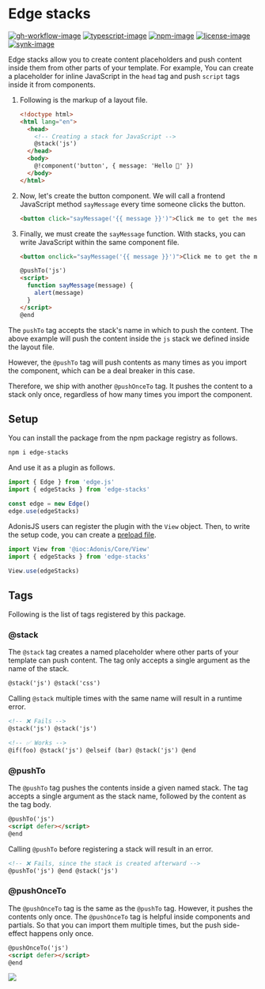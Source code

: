 # Edge stacks

[![gh-workflow-image]][gh-workflow-url] [![typescript-image]][typescript-url] [![npm-image]][npm-url] [![license-image]][license-url] [![synk-image]][synk-url]

Edge stacks allow you to create content placeholders and push content inside them from other parts of your template. For example, You can create a placeholder for inline JavaScript in the `head` tag and push `script` tags inside it from components.

1. Following is the markup of a layout file.

   ```html
   <!doctype html>
   <html lang="en">
     <head>
       <!-- Creating a stack for JavaScript -->
       @stack('js')
     </head>
     <body>
       @!component('button', { message: 'Hello 👋' })
     </body>
   </html>
   ```

2. Now, let's create the button component. We will call a frontend JavaScript method `sayMessage` every time someone clicks the button.

   ```html
   <button click="sayMessage('{{ message }}')">Click me to get the message</button>
   ```

3. Finally, we must create the `sayMessage` function. With stacks, you can write JavaScript within the same component file.

   ```html
   <button onclick="sayMessage('{{ message }}')">Click me to get the message</button>

   @pushTo('js')
   <script>
     function sayMessage(message) {
       alert(message)
     }
   </script>
   @end
   ```

The `pushTo` tag accepts the stack's name in which to push the content. The above example will push the content inside the `js` stack we defined inside the layout file.

However, the `@pushTo` tag will push contents as many times as you import the component, which can be a deal breaker in this case.

Therefore, we ship with another `@pushOnceTo` tag. It pushes the content to a stack only once, regardless of how many times you import the component.

## Setup

You can install the package from the npm package registry as follows.

```sh
npm i edge-stacks
```

And use it as a plugin as follows.

```ts
import { Edge } from 'edge.js'
import { edgeStacks } from 'edge-stacks'

const edge = new Edge()
edge.use(edgeStacks)
```

AdonisJS users can register the plugin with the `View` object. Then, to write the setup code, you can create a [preload file](https://docs.adonisjs.com/guides/adonisrc-file#preloads).

```ts
import View from '@ioc:Adonis/Core/View'
import { edgeStacks } from 'edge-stacks'

View.use(edgeStacks)
```

## Tags

Following is the list of tags registered by this package.

### @stack

The `@stack` tag creates a named placeholder where other parts of your template can push content. The tag only accepts a single argument as the name of the stack.

```html
@stack('js') @stack('css')
```

Calling `@stack` multiple times with the same name will result in a runtime error.

```html
<!-- ❌ Fails -->
@stack('js') @stack('js')
```

```html
<!-- ✅ Works -->
@if(foo) @stack('js') @elseif (bar) @stack('js') @end
```

### @pushTo

The `@pushTo` tag pushes the contents inside a given named stack. The tag accepts a single argument as the stack name, followed by the content as the tag body.

```html
@pushTo('js')
<script defer></script>
@end
```

Calling `@pushTo` before registering a stack will result in an error.

```html
<!-- ❌ Fails, since the stack is created afterward -->
@pushTo('js') @end @stack('js')
```

### @pushOnceTo

The `@pushOnceTo` tag is the same as the `@pushTo` tag. However, it pushes the contents only once. The `@pushOnceTo` tag is helpful inside components and partials. So that you can import them multiple times, but the push side-effect happens only once.

```html
@pushOnceTo('js')
<script defer></script>
@end
```

![](https://cdn.jsdelivr.net/gh/thetutlage/static/sponsorkit/sponsors.png)

[gh-workflow-image]: https://img.shields.io/github/actions/workflow/status/edge-js/stacks/test.yml?style=for-the-badge
[gh-workflow-url]: https://github.com/edge-js/stacks/actions/workflows/test.yml 'Github action'
[typescript-image]: https://img.shields.io/badge/Typescript-294E80.svg?style=for-the-badge&logo=typescript
[typescript-url]: "typescript"
[license-image]: https://img.shields.io/npm/l/edge-stacks?color=blueviolet&style=for-the-badge
[license-url]: LICENSE.md 'license'
[npm-image]: https://img.shields.io/npm/v/edge-stacks.svg?style=for-the-badge&logo=npm
[npm-url]: https://npmjs.org/package/edge-stacks 'npm'
[synk-image]: https://img.shields.io/snyk/vulnerabilities/github/edge-js/stacks?label=Synk%20Vulnerabilities&style=for-the-badge
[synk-url]: https://snyk.io/test/github/edge-js/stacks?targetFile=package.json 'synk'
